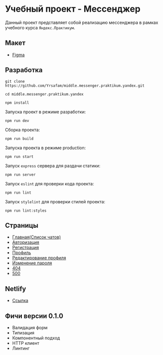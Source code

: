 # Учебный проект - Мессенджер

Данный проект представляет собой реализацию мессенджера в рамках учебного курса `Яндекс.Практикум`.

## Макет

- [Figma](https://www.figma.com/file/sdkELKYUF7kgChZHkQcrBd/Chat-%7C-Practicum?type=design&node-id=1%3A460&mode=dev)

## Разработка

```shell
git clone https://github.com/Yrsafam/middle.messenger.praktikum.yandex.git
```

```shell
cd middle.messenger.praktikum.yandex
```

```shell
npm install
```

Запуска проект в режиме разработки:

```shell
npm run dev
```

Сборка проекта:

```shell
npm run build
```

Запуска проекта в режиме production:

```shell
npm run start
```

Запуск `express` сервера для раздачи статики:

```shell
npm run server
```

Запуск `eslint` для проверки кода проекта:

```shell
npm run lint
```

Запуск `stylelint` для проверки стилей проекта:

```shell
npm run lint:styles
```

## Страницы

- [Главная(Список чатов)](http://localhost:3000/)
- [Авторизация](http://localhost:3000/authorization)
- [Регистрация](http://localhost:3000/registration)
- [Профиль](http://localhost:3000/profile)
- [Редактирование профиля](http://localhost:3000/profile-edit)
- [Изменение пароля](http://localhost:3000/change-password)
- [404](http://localhost:3000/404)
- [500](http://localhost:3000/500)

## Netlify

- [Ссылка](https://bejewelled-mermaid-8640f0.netlify.app/)

## Фичи версии 0.1.0

- Валидация форм
- Типизация
- Компонентный подход
- HTTP клиент
- Линтинг
